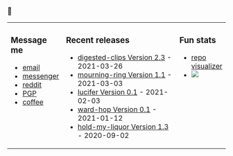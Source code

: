 ### 🤔

<!-- ![Build README](https://github.com/dqdang/dqdang/workflows/Build%20README/badge.svg) -->

<table><tr><td valign="top" width="25%">

### Message me
* [email](mailto:dqdang17@gmail.com)
* [messenger](https://www.m.me/dqdang1)
* [reddit](https://www.reddit.com/user/outsidefarmland)
* [PGP](https://raw.githubusercontent.com/dqdang/dqdang.github.io/master/derek-dang.asc)
* [coffee](https://www.buymeacoffee.com/dqdang)

</td><td valign="top" width="54%">

### Recent releases
<!-- recent_releases starts -->
* [digested-clips Version 2.3](https://github.com/dqdang/digested-clips/releases/tag/v2.3) - 2021-03-26
* [mourning-ring Version 1.1](https://github.com/dqdang/mourning-ring/releases/tag/v1.1) - 2021-03-03
* [lucifer Version 0.1](https://github.com/dqdang/lucifer/releases/tag/v0.1) - 2021-02-03
* [ward-hop Version 0.1](https://github.com/dqdang/ward-hop/releases/tag/v0.1) - 2021-01-12
* [hold-my-liquor Version 1.3](https://github.com/dqdang/hold-my-liquor/releases/tag/v1.3) - 2020-09-02
<!-- recent_releases ends -->

</td><td valign="top" width="21%">

### Fun stats
* [repo visualizer](http://ghv.artzub.com/#user=dqdang)
* ![](https://komarev.com/ghpvc/?username=dqdang)

</td></tr></table>
